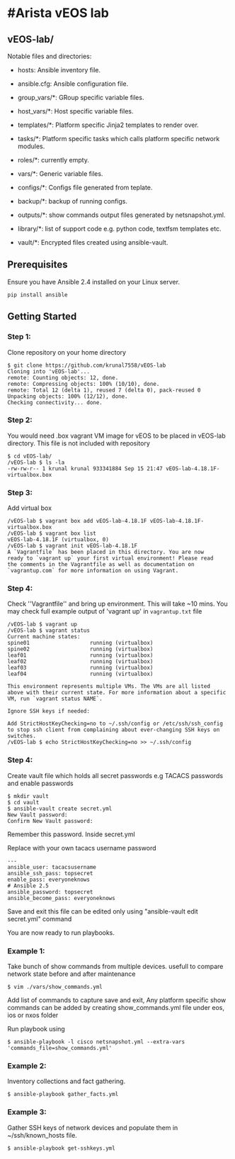 
#Arista vEOS lab
================

## vEOS-lab/

Notable files and directories:

* hosts: Ansible inventory file. 

* ansible.cfg: Ansible configuration file.

* group_vars/*: GRoup specific variable files.

* host_vars/*: Host specific variable files.

* templates/*: Platform specific Jinja2 templates to render over.

* tasks/*: Platform specific tasks which calls platform specific network modules.

* roles/*: currently empty.

* vars/*: Generic variable files. 

* configs/*: Configs file generated from teplate.

* backup/*: backup of running configs.

* outputs/*: show commands output files generated by netsnapshot.yml.

* library/*: list of support code e.g. python code, textfsm templates etc.

* vault/*: Encrypted files created using ansible-vault. 

## Prerequisites

Ensure you have Ansible 2.4 installed on your Linux server.

	pip install ansible

## Getting Started

### Step 1:

Clone repository on your home directory

	$ git clone https://github.com/krunal7558/vEOS-lab
	Cloning into 'vEOS-lab'...
	remote: Counting objects: 12, done.
	remote: Compressing objects: 100% (10/10), done.
	remote: Total 12 (delta 1), reused 7 (delta 0), pack-reused 0
	Unpacking objects: 100% (12/12), done.
	Checking connectivity... done.


### Step 2:

You would need .box vagrant VM image for vEOS to be placed in vEOS-lab directory. This file is not included with repository

	$ cd vEOS-lab/
	/vEOS-lab $ ls -la
	-rw-rw-r-- 1 krunal krunal 933341884 Sep 15 21:47 vEOS-lab-4.18.1F-virtualbox.box

### Step 3:

Add virtual box 

	/vEOS-lab $ vagrant box add vEOS-lab-4.18.1F vEOS-lab-4.18.1F-virtualbox.box
	/vEOS-lab $ vagrant box list
	vEOS-lab-4.18.1F (virtualbox, 0)
	/vEOS-lab $ vagrant init vEOS-lab-4.18.1F
	A `Vagrantfile` has been placed in this directory. You are now
	ready to `vagrant up` your first virtual environment! Please read
	the comments in the Vagrantfile as well as documentation on
	`vagrantup.com` for more information on using Vagrant.

### Step 4:

Check ''Vagrantfile'' and bring up environment. This will take ~10 mins. You may check full example output of 'vagrant up' in ``vagrantup.txt`` file

	/vEOS-lab $ vagrant up
	/vEOS-lab $ vagrant status
	Current machine states:
	spine01                   running (virtualbox)
	spine02                   running (virtualbox)
	leaf01                    running (virtualbox)
	leaf02                    running (virtualbox)
	leaf03                    running (virtualbox)
	leaf04                    running (virtualbox)

	This environment represents multiple VMs. The VMs are all listed
	above with their current state. For more information about a specific
	VM, run `vagrant status NAME`.

	Ignore SSH keys if needed:

	Add StrictHostKeyChecking=no to ~/.ssh/config or /etc/ssh/ssh_config to stop ssh client from complaining about ever-changing SSH keys on switches.
	/vEOS-lab $ echo StrictHostKeyChecking=no >> ~/.ssh/config


### Step 4:

Create vault file which holds all secret passwords e.g TACACS passwords and enable passwords

	$ mkdir vault
	$ cd vault
	$ ansible-vault create secret.yml
	New Vault password:
	Confirm New Vault password:

Remember this password. Inside secret.yml

Replace with your own tacacs username password

	---
	ansible_user: tacacsusername
	ansible_ssh_pass: topsecret
	enable_pass: everyoneknows
	# Ansible 2.5
	ansible_password: topsecret
	ansible_become_pass: everyoneknows

Save and exit this file can be edited only using "ansible-vault edit secret.yml" command


You are now ready to run playbooks.

### Example 1:

Take bunch of show commands from multiple devices. usefull to compare network state before and after maintenance

	$ vim ./vars/show_commands.yml

Add list of commands to capture save and exit, 
Any platform specific show commands can be added by creating show_commands.yml file under eos, ios or nxos folder

Run playbook using

	$ ansible-playbook -l cisco netsnapshot.yml --extra-vars 'commands_file=show_commands.yml'

### Example 2:

Inventory collections and fact gathering. 

	$ ansible-playbook gather_facts.yml


### Example 3:

Gather SSH keys of network devices and populate them in ~/ssh/known_hosts file.

	$ ansible-playbook get-sshkeys.yml


